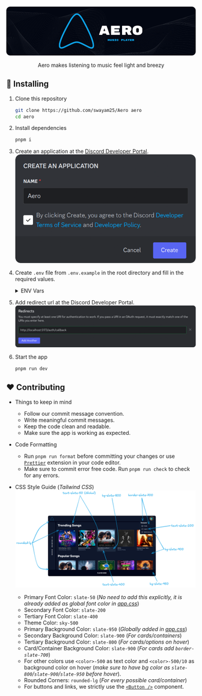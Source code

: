 <div align="center">

![Aero](./assets/banner.png)

Aero makes listening to music feel light and breezy

</div>

## 🚀 Installing

1. Clone this repository
    ```sh
    git clone https://github.com/swayam25/Aero aero
    cd aero
    ```

2. Install dependencies
    ```sh
    pnpm i
    ```

3. Create an application at the [Discord Developer Portal](https://discord.com/developers/applications).
    ![New Application](./assets/new_app.png)

4. Create `.env` file from `.env.example` in the root directory and fill in the required values.
    <details>

    <summary>ENV Vars</summary>

    - Get `DATABASE_URL` from Neon DB.
        ![Neon DB](./assets/neon_db.png)
    - Get `JWT_SECRET` by running the following command.
        ```sh
        pnpm run gen-secret
        ```
    - Get `DISCORD_CLIENT_ID` and `DISCORD_CLIENT_SECRET` from the Discord Developer Portal.
        ![Client Info](./assets/client_info.png)
    - Get `DISCORD_BOT_TOKEN` from the Discord Developer Portal.
        ![Bot Token](./assets/bot_token.png)

    </details>

5. Add redirect url at the Discord Developer Portal.
    ![Discord Developer Portal](./assets/redirect_url.png)

6. Start the app
    ```sh
    pnpm run dev
    ```

## ❤️ Contributing

- Things to keep in mind
    - Follow our commit message convention.
    - Write meaningful commit messages.
    - Keep the code clean and readable.
    - Make sure the app is working as expected.

- Code Formatting
    - Run `pnpm run format` before committing your changes or use [`Prettier`](https://prettier.io/) extension in your code editor.
    - Make sure to commit error free code. Run `pnpm run check` to check for any errors.

- CSS Style Guide (*Tailwind CSS*)
    ![CSS Style Guide](./assets/aero_ss.png)
    - Primary Font Color: `slate-50` (*No need to add this explicitly, it is already added as global font color in [app.css](./src/app.css)*)
    - Secondary Font Color: `slate-200`
    - Tertiary Font Color: `slate-400`
    - Theme Color: `sky-500`
    - Primary Background Color: `slate-950` (*Globally added in [app.css](./src/app.css)*)
    - Secondary Background Color: `slate-900` (*For cards/containers*)
    - Tertiary Background Color: `slate-800` (*For cards/options on hover*)
    - Card/Container Background Color: `slate-900` (*For cards add `border-slate-700`*)
    - For other colors use `<color>-500` as text color and `<color>-500/10` as background color on hover (*make sure to have bg color as `slate-800`/`slate-900`/`slate-950` before hover*).
    - Rounded Corners: `rounded-lg` (*For every possible card/container*)
    - For buttons and links, we strictly use the [`<Button />`](./src/lib/components/Button.svelte) component.